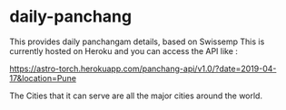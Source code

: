 # daily-panchang
This provides daily panchangam details, based on Swissemp
This is currently hosted on Heroku and you can access the API like :

https://astro-torch.herokuapp.com/panchang-api/v1.0/?date=2019-04-17&location=Pune

The Cities that it can serve are all the major cities around the world.

